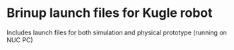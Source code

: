 # Brinup launch files for Kugle robot
Includes launch files for both simulation and physical prototype (running on NUC PC)
